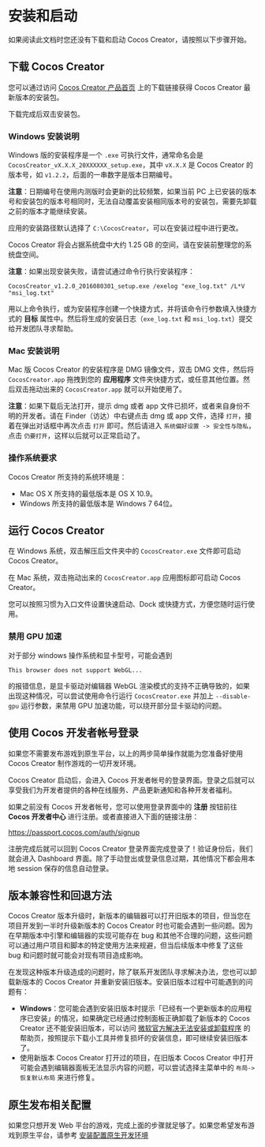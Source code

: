 # 安装和启动

如果阅读此文档时您还没有下载和启动 Cocos Creator，请按照以下步骤开始。

## 下载 Cocos Creator

您可以通过访问 [Cocos Creator 产品首页](https://www.cocos.com/creator/) 上的下载链接获得 Cocos Creator 最新版本的安装包。

下载完成后双击安装包。

### Windows 安装说明

Windows 版的安装程序是一个 `.exe` 可执行文件，通常命名会是 `CocosCreator_vX.X.X_20XXXXXX_setup.exe`，其中 `vX.X.X` 是 Cocos Creator 的版本号，如 `v1.2.2`，后面的一串数字是版本日期编号。

**注意**：日期编号在使用内测版时会更新的比较频繁，如果当前 PC 上已安装的版本号和安装包的版本号相同时，无法自动覆盖安装相同版本号的安装包，需要先卸载之前的版本才能继续安装。

应用的安装路径默认选择了 `C:\CocosCreator`，可以在安装过程中进行更改。

Cocos Creator 将会占据系统盘中大约 1.25 GB 的空间，请在安装前整理您的系统盘空间。

**注意**：如果出现安装失败，请尝试通过命令行执行安装程序：

```
CocosCreator_v1.2.0_2016080301_setup.exe /exelog "exe_log.txt" /L*V "msi_log.txt"
```

用以上命令执行，或为安装程序创建一个快捷方式，并将该命令行参数填入快捷方式的 **目标** 属性中。然后将生成的安装日志（`exe_log.txt` 和 `msi_log.txt`）提交给开发团队寻求帮助。


### Mac 安装说明

Mac 版 Cocos Creator 的安装程序是 DMG 镜像文件，双击 DMG 文件，然后将 `CocosCreator.app` 拖拽到您的 **应用程序** 文件夹快捷方式，或任意其他位置。然后双击拖动出来的 `CocosCreator.app` 就可以开始使用了。


**注意**：如果下载后无法打开，提示 dmg 或者 app 文件已损坏，或者来自身份不明的开发者。请在 Finder（访达）中右键点击 dmg 或 app 文件，选择 `打开`，接着在弹出对话框中再次点击 `打开` 即可。然后请进入 `系统偏好设置 -> 安全性与隐私`，点击 `仍要打开`，这样以后就可以正常启动了。

### 操作系统要求

Cocos Creator 所支持的系统环境是：

- Mac OS X 所支持的最低版本是 OS X 10.9。
- Windows 所支持的最低版本是 Windows 7 64位。

## 运行 Cocos Creator

在 Windows 系统，双击解压后文件夹中的 `CocosCreator.exe` 文件即可启动 Cocos Creator。

在 Mac 系统，双击拖动出来的 `CocosCreator.app` 应用图标即可启动 Cocos Creator。

您可以按照习惯为入口文件设置快速启动、Dock 或快捷方式，方便您随时运行使用。

### 禁用 GPU 加速

对于部分 windows 操作系统和显卡型号，可能会遇到

```
This browser does not support WebGL...
```

的报错信息，是显卡驱动对编辑器 WebGL 渲染模式的支持不正确导致的，如果出现这种情况，可以尝试使用命令行运行 `CocosCreator.exe` 并加上 `--disable-gpu` 运行参数，来禁用 GPU 加速功能，可以绕开部分显卡驱动的问题。


## 使用 Cocos 开发者帐号登录

如果您不需要发布游戏到原生平台，以上的两步简单操作就能为您准备好使用 Cocos Creator 制作游戏的一切开发环境。

Cocos Creator 启动后，会进入 Cocos 开发者帐号的登录界面。登录之后就可以享受我们为开发者提供的各种在线服务、产品更新通知和各种开发者福利。

如果之前没有 Cocos 开发者帐号，您可以使用登录界面中的 **注册** 按钮前往 **Cocos 开发者中心** 进行注册。或者直接进入下面的链接注册：

https://passport.cocos.com/auth/signup

注册完成后就可以回到 Cocos Creator 登录界面完成登录了！验证身份后，我们就会进入 Dashboard 界面。除了手动登出或登录信息过期，其他情况下都会用本地 session 保存的信息自动登录。

## 版本兼容性和回退方法

Cocos Creator 版本升级时，新版本的编辑器可以打开旧版本的项目，但当您在项目开发到一半时升级新版本的 Cocos Creator 时也可能会遇到一些问题。因为在早期版本中引擎和编辑器的实现可能存在 bug 和其他不合理的问题，这些问题可以通过用户项目和脚本的特定使用方法来规避，但当后续版本中修复了这些 bug 和问题时就可能会对现有项目造成影响。

在发现这种版本升级造成的问题时，除了联系开发团队寻求解决办法，您也可以卸载新版本的 Cocos Creator 并重新安装旧版本。安装旧版本过程中可能遇到的问题有：

- **Windows**：您可能会遇到安装旧版本时提示「已经有一个更新版本的应用程序已安装」的情况，如果确定已经通过控制面板正确卸载了新版本的 Cocos Creator 还不能安装旧版本，可以访问 [微软官方解决无法安装或卸载程序](https://support.microsoft.com/en-us/help/17588/fix-problems-that-block-programs-from-being-installed-or-removed) 的帮助页，按照提示下载小工具并修复损坏的安装信息，即可继续安装旧版本了。
- 使用新版本 Cocos Creator 打开过的项目，在旧版本 Cocos Creator 中打开可能会遇到编辑器面板无法显示内容的问题，可以尝试选择主菜单中的 `布局->恢复默认布局` 来进行修复。


## 原生发布相关配置

如果您只想开发 Web 平台的游戏，完成上面的步骤就足够了。如果您希望发布游戏到原生平台，请参考 [安装配置原生开发环境](../publish/setup-native-development.md)